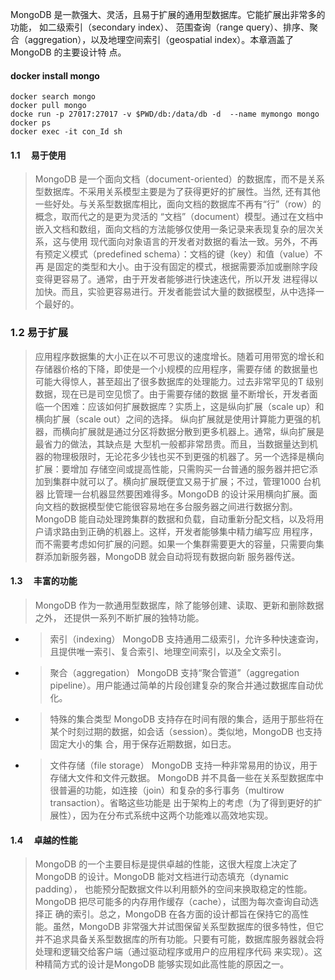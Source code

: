 MongoDB 是一款强大、灵活，且易于扩展的通用型数据库。它能扩展出非常多的功能， 如二级索引（secondary index）、
范围查询（range query）、排序、聚合（aggregation），以及地理空间索引（geospatial index）。本章涵盖了MongoDB 的主要设计特
点。

#### docker install mongo
```
docker search mongo
docker pull mongo
docke run -p 27017:27017 -v $PWD/db:/data/db -d  --name mymongo mongo
docker ps 
docker exec -it con_Id sh
```

#### 1.1 　易于使用
>MongoDB 是一个面向文档（document-oriented）的数据库，而不是关系型数据库。不采用关系模型主要是为了获得更好的扩展性。当然,
还有其他一些好处。与关系型数据库相比，面向文档的数据库不再有“行”（row）的概念，取而代之的是更为灵活的
“文档”（document）模型。通过在文档中嵌入文档和数组，面向文档的方法能够仅使用一条记录来表现复杂的层次关系，这与使用
现代面向对象语言的开发者对数据的看法一致。另外，不再有预定义模式（predefined schema）：文档的键（key）和值（value）不再
是固定的类型和大小。由于没有固定的模式，根据需要添加或删除字段变得更容易了。通常，由于开发者能够进行快速迭代，所以开发
进程得以加快。而且，实验更容易进行。开发者能尝试大量的数据模型，从中选择一个最好的。

### 1.2    易于扩展
>应用程序数据集的大小正在以不可思议的速度增长。随着可用带宽的增长和存储器价格的下降，即使是一个小规模的应用程序，需要存储
的数据量也可能大得惊人，甚至超出了很多数据库的处理能力。过去非常罕见的T 级别数据，现在已是司空见惯了。由于需要存储的数据
量不断增长，开发者面临一个困难：应该如何扩展数据库？实质上，这是纵向扩展（scale up）和横向扩展（scale out）之间的选择。
纵向扩展就是使用计算能力更强的机器，而横向扩展就是通过分区将数据分散到更多机器上。通常，纵向扩展是最省力的做法，其缺点是
大型机一般都非常昂贵。而且，当数据量达到机器的物理极限时，无论花多少钱也买不到更强的机器了。另一个选择是横向扩展：要增加
存储空间或提高性能，只需购买一台普通的服务器并把它添加到集群中就可以了。横向扩展既便宜又易于扩展；不过，管理1000 台机器
比管理一台机器显然要困难得多。MongoDB 的设计采用横向扩展。面向文档的数据模型使它能很容易地在多台服务器之间进行数据分割。
MongoDB 能自动处理跨集群的数据和负载，自动重新分配文档，以及将用户请求路由到正确的机器上。这样，开发者能够集中精力编写应
用程序，而不需要考虑如何扩展的问题。如果一个集群需要更大的容量，只需要向集群添加新服务器，MongoDB 就会自动将现有数据向新
服务器传送。 

#### 1.3 　丰富的功能
>MongoDB 作为一款通用型数据库，除了能够创建、读取、更新和删除数据之外， 还提供一系列不断扩展的独特功能。 
+ >索引（indexing） 
MongoDB 支持通用二级索引，允许多种快速查询，且提供唯一索引、复合索引、地理空间索引，以及全文索引。 
+ >聚合（aggregation） 
MongoDB 支持“聚合管道”（aggregation pipeline）。用户能通过简单的片段创建复杂的聚合并通过数据库自动优化。
+ >特殊的集合类型
MongoDB 支持存在时间有限的集合，适用于那些将在某个时刻过期的数据，如会话（session）。类似地，MongoDB 也支持固定大小的集
合，用于保存近期数据，如日志。
+ >文件存储（file storage） 
MongoDB 支持一种非常易用的协议，用于存储大文件和文件元数据。
MongoDB 并不具备一些在关系型数据库中很普遍的功能，如连接（join）和复杂的多行事务（multirow transaction）。省略这些功能是
出于架构上的考虑（为了得到更好的扩展性），因为在分布式系统中这两个功能难以高效地实现。 
  
#### 1.4 　卓越的性能  
>MongoDB 的一个主要目标是提供卓越的性能，这很大程度上决定了MongoDB 的设计。MongoDB 能对文档进行动态填充（dynamic padding），
也能预分配数据文件以利用额外的空间来换取稳定的性能。MongoDB 把尽可能多的内存用作缓存（cache），试图为每次查询自动选择正
确的索引。总之，MongoDB 在各方面的设计都旨在保持它的高性能。虽然，MongoDB 非常强大并试图保留关系型数据库的很多特性，但它
并不追求具备关系型数据库的所有功能。只要有可能，数据库服务器就会将处理和逻辑交给客户端（通过驱动程序或用户的应用程序代码
来实现）。这种精简方式的设计是MongoDB 能够实现如此高性能的原因之一。